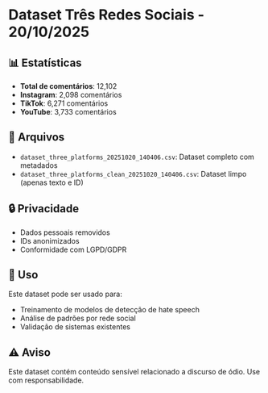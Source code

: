# Dataset Três Redes Sociais - 20/10/2025

## 📊 Estatísticas

- **Total de comentários**: 12,102
- **Instagram**: 2,098 comentários
- **TikTok**: 6,271 comentários  
- **YouTube**: 3,733 comentários

## 📁 Arquivos

- `dataset_three_platforms_20251020_140406.csv`: Dataset completo com metadados
- `dataset_three_platforms_clean_20251020_140406.csv`: Dataset limpo (apenas texto e ID)

## 🔒 Privacidade

- Dados pessoais removidos
- IDs anonimizados
- Conformidade com LGPD/GDPR

## 🎯 Uso

Este dataset pode ser usado para:
- Treinamento de modelos de detecção de hate speech
- Análise de padrões por rede social
- Validação de sistemas existentes

## ⚠️ Aviso

Este dataset contém conteúdo sensível relacionado a discurso de ódio. Use com responsabilidade.
